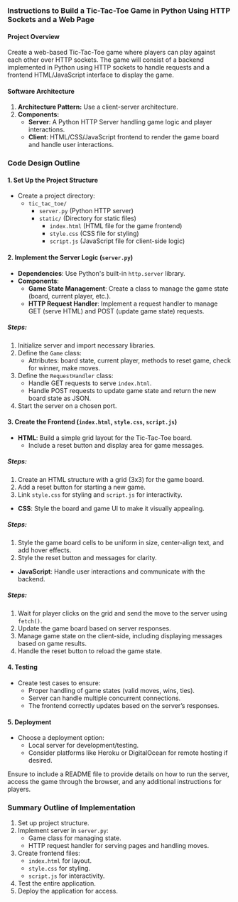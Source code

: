### Instructions to Build a Tic-Tac-Toe Game in Python Using HTTP Sockets and a Web Page

#### Project Overview
Create a web-based Tic-Tac-Toe game where players can play against each other over HTTP sockets. The game will consist of a backend implemented in Python using HTTP sockets to handle requests and a frontend HTML/JavaScript interface to display the game.

#### Software Architecture
1. **Architecture Pattern:** Use a client-server architecture.
2. **Components:**
   - **Server**: A Python HTTP Server handling game logic and player interactions.
   - **Client**: HTML/CSS/JavaScript frontend to render the game board and handle user interactions.

### Code Design Outline

#### 1. Set Up the Project Structure
- Create a project directory:
  - `tic_tac_toe/`
    - `server.py`      (Python HTTP server)
    - `static/`        (Directory for static files)
      - `index.html`   (HTML file for the game frontend)
      - `style.css`    (CSS file for styling)
      - `script.js`     (JavaScript file for client-side logic)

#### 2. Implement the Server Logic (`server.py`)
- **Dependencies**: Use Python's built-in `http.server` library.
- **Components**:
  - **Game State Management**: Create a class to manage the game state (board, current player, etc.).
  - **HTTP Request Handler**: Implement a request handler to manage GET (serve HTML) and POST (update game state) requests.
  
##### Steps:
1. Initialize server and import necessary libraries.
2. Define the `Game` class:
   - Attributes: board state, current player, methods to reset game, check for winner, make moves.
3. Define the `RequestHandler` class:
   - Handle GET requests to serve `index.html`.
   - Handle POST requests to update game state and return the new board state as JSON.
4. Start the server on a chosen port.

#### 3. Create the Frontend (`index.html`, `style.css`, `script.js`)
- **HTML**: Build a simple grid layout for the Tic-Tac-Toe board.
  - Include a reset button and display area for game messages.
  
##### Steps:
1. Create an HTML structure with a grid (3x3) for the game board.
2. Add a reset button for starting a new game.
3. Link `style.css` for styling and `script.js` for interactivity.

- **CSS**: Style the board and game UI to make it visually appealing.
  
##### Steps:
1. Style the game board cells to be uniform in size, center-align text, and add hover effects.
2. Style the reset button and messages for clarity.

- **JavaScript**: Handle user interactions and communicate with the backend.
  
##### Steps:
1. Wait for player clicks on the grid and send the move to the server using `fetch()`.
2. Update the game board based on server responses.
3. Manage game state on the client-side, including displaying messages based on game results.
4. Handle the reset button to reload the game state.

#### 4. Testing
- Create test cases to ensure:
  - Proper handling of game states (valid moves, wins, ties).
  - Server can handle multiple concurrent connections.
  - The frontend correctly updates based on the server’s responses.

#### 5. Deployment
- Choose a deployment option:
  - Local server for development/testing.
  - Consider platforms like Heroku or DigitalOcean for remote hosting if desired.

Ensure to include a README file to provide details on how to run the server, access the game through the browser, and any additional instructions for players.

### Summary Outline of Implementation
1. Set up project structure.
2. Implement server in `server.py`:
   - Game class for managing state.
   - HTTP request handler for serving pages and handling moves.
3. Create frontend files:
   - `index.html` for layout.
   - `style.css` for styling.
   - `script.js` for interactivity.
4. Test the entire application.
5. Deploy the application for access.